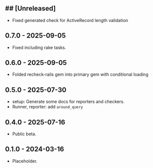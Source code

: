 ## ## [Unreleased]

* Fixed generated check for ActiveRecord length validation

## 0.7.0 - 2025-09-05

* Fixed including rake tasks.

## 0.6.0 - 2025-09-05

* Folded recheck-rails gem into primary gem with conditional loading

## 0.5.0 - 2025-07-30

* setup: Generate some docs for reporters and checkers.
* Runner, reporter: add `around_query`

## 0.4.0 - 2025-07-16

* Public beta.

## 0.1.0 - 2024-03-16

* Placeholder.
